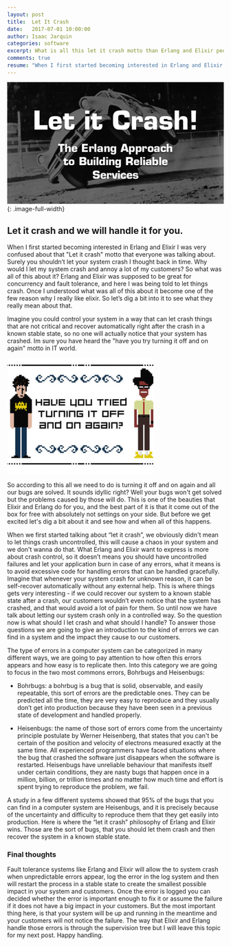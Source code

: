 ```yaml
---
layout: post
title:  Let It Crash
date:   2017-07-01 10:00:00
author: Isaac Jarquin
categories: software
excerpt: What is all this let it crash motto than Erlang and Elixir people talk about all the time ?.
comments: true
resume: "When I first started becoming interested in Erlang and Elixir I was very confused about that 'Let it crash' motto that everyone was talking about. This is probably now one of the few reason why I like elixir. Surely you shouldn’t let your system crash I thought back in time. Why would I let my system crash and annoy a lot of my customers ? So what was all of this about it ?"
---
```


![shared](/images/functional-programming/erlang/let-it-crash.jpg){: .image-full-width}

## Let it crash and we will handle it for you.

When I first started becoming interested in Erlang and Elixir I was very confused about that "Let it crash" motto that everyone was talking about. Surely you shouldn’t let your system crash I thought back in time. Why would I let my system crash and annoy a lot of my customers? So what was all of this about it? Erlang and Elixir was supposed to be great for concurrency and fault tolerance, and here I was being told to let things crash. Once I understood what was all of this about it become one of the few reason why I really like elixir. So let’s dig a bit into it to see what they really mean about that.

Imagine you could control your system in a way that can let crash things that are not critical and recover automatically right after the crash in a known stable state, so no one will actually notice that your system has crashed. Im sure you have heard the "have you try turning it off and on again" motto in IT world.

![shared](/images/functional-programming/erlang/itcrowd-turn-off-on.jpg)

So according to this all we need to do is turning it off and on again and all our bugs are solved. It sounds idyllic right? Well your bugs won't get solved but the problems caused by those will do. This is one of the beauties that Elixir and Erlang do for you, and the best part of it is that it come out of the box for free with absolutely not settings on your side. But before we get excited let's dig a bit about it and see how and when all of this happens.

When we first started talking about “let it crash”, we obviously didn't mean to let things crash uncontrolled, this will cause a chaos in your system and we don't wanna do that. What Erlang and Elixir want to express is more about crash control, so it doesn’t means you should have uncontrolled failures and let your application burn in case of any errors, what it means is to avoid excessive code for handling errors that can be handled gracefully. Imagine that whenever your system crash for unknown reason, it can be self-recover automatically without any external help. This is where things gets very interesting - if we could recover our system to a known stable state after a crash, our customers wouldn’t even notice that the system has crashed, and that would avoid a lot of pain for them. So until now we have talk about letting our system crash only in a controlled way. So the question now is what should I let crash and what should I handle? To answer those questions we are going to give an introduction to the kind of errors we can find in a system and the impact they cause to our customers.

The type of errors in a computer system can be categorized in many different ways, we are going to pay attention to how often this errors appears and how easy is to replicate then. Into this category we are going to focus in the two most commons errors, Bohrbugs and Heisenbugs:

*  Bohrbugs: a bohrbug is a bug that is solid, observable, and easily repeatable, this sort of errors are the predictable ones. They can be predicted all the time, they are very easy to reproduce and they usually don’t get into production because they have been seen in a previous state of development and handled properly.

*  Heisenbugs: the name of those sort of errors come from the uncertainty principle postulate by Werner Heisenberg, that states that you can't be certain of the position and velocity of electrons measured exactly at the same time. All experienced programmers have faced situations where the bug that crashed the software just disappears when the software is restarted. Heisenbugs have unreliable behaviour that manifests itself under certain conditions, they are nasty bugs that happen once in a million, billion, or trillion times and no matter how much time and effort is spent trying to reproduce the problem, we fail.

A study in a few different systems showed that 95% of the bugs that you can find in a computer system are Heisenbugs, and it is precisely because of the uncertainty and difficulty to reproduce them that they get easily into production. Here is where the “let it crash” philosophy of Erlang and Elixir wins. Those are the sort of bugs, that you should let them crash and then recover the system in a known stable state.

### Final thoughts

Fault tolerance systems like Erlang and Elixir will allow the to system crash when unpredictable errors appear, log the error in the log system and then will restart the process in a stable state to create the smallest possible impact in your system and customers. Once the error is logged you can decided whether the error is important enough to fix it or assume the failure if it does not have a big impact in your customers. But the most important thing here, is that your system will be up and running in the meantime and your customers will not notice the failure. The way that Elixir and Erlang handle those errors is through the supervision tree but I will leave this topic for my next post. Happy handling.
